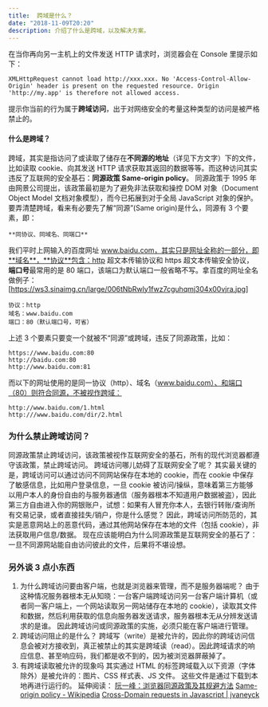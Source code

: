 ```yaml
---
title:  跨域是什么？
date: "2018-11-09T20:20"
description: 介绍了什么是跨域，以及解决方案。
---
```


在当你再向另一主机上的文件发送 HTTP 请求时，浏览器会在 Console 里提示如下：

```
XMLHttpRequest cannot load http://xxx.xxx. No 'Access-Control-Allow-Origin' header is present on the requested resource. Origin 'http://my.app' is therefore not allowed access.
```

提示你当前的行为属于**跨域访问**，出于对网络安全的考量这种类型的访问是被严格禁止的。

#### 什么是跨域？

跨域，其实是指访问了或读取了储存在**不同源的地址**（详见下方文字）下的文件，比如读取 cookie、向其发送 HTTP 请求获取其返回的数据等等。而这种访问其实违反了互联网的安全基石：**同源政策 Same-origin policy**。
同源政策于 1995 年由网景公司提出，该政策最初是为了避免非法获取和操控 DOM 对象（Document Object Model 文档对象模型），而今已拓展到对于全局 JavaScript 对象的保护。
要弄清楚跨域，看来有必要先了解“同源”(Same origin)是什么，同源有 3 个要素，即：

```
**同协议、同域名、同端口**
```

我们平时上网输入的百度网址 www.baidu.com，其实只是网址全称的一部分，即**域名**，**协议**包含：http 超文本传输协议和 https 超文本传输安全协议，**端口号**最常用的是 80 端口，该端口为默认端口一般省略不写。拿百度的网址全名做例子：[https://ws3.sinaimg.cn/large/006tNbRwly1fwz7cguhqmj304x00vjra.jpg]

```
协议：http
域名：www.baidu.com
端口：80（默认端口号，可省）
```

上述 3 个要素只要变一个就被不“同源”或跨域，违反了同源政策，比如：

```
https://www.baidu.com:80
http://baidu.com:80
http://www.baidu.com:81
```

而以下的网址使用的是同一协议（http）、域名（www.baidu.com）、和端口（80）则符合同源，不被视作跨域：

```
http://www.baidu.com/1.html
http:///www.baidu.com/dir/2.html
```

### 为什么禁止跨域访问？

同源政策禁止跨域访问，该政策被视作互联网安全的基石，所有的现代浏览器都遵守该政策，禁止跨域访问。
跨域访问哪儿妨碍了互联网安全了呢？
其实最关键的是，跨域访问可以通过访问不同网站保存在本地的 cookie，而在 cookie 中保存了敏感信息，比如用户登录信息，一旦 cookie 被访问/操纵，意味着第三方能够以用户本人的身份自由的与服务器通信（服务器根本不知道用户数据被盗），因此第三方自由进入你的网银账户，试想：如果有人冒充你本人，去银行转账/查询所有交易记录，或者直接挂失/销户，你是什么感觉？
因此，跨域访问所防范的，其实是恶意网站上的恶意代码，通过其他网站保存在本地的文件（包括 cookie），非法获取用户信息/数据。
现在应该能明白为什么同源政策是互联网安全的基石了：一旦不同源网站能自由访问彼此的文件，后果将不堪设想。

### 另外谈 3 点小东西

1. 为什么跨域访问要由客户端，也就是浏览器来管理，而不是服务器端呢？
   由于这种情况服务器根本无从知晓：一台客户端跨域访问另一台客户端计算机（或者同一客户端上，一个网站读取另一网站储存在本地的 cookie），读取其文件和数据，然后利用获取的信息向服务器发送请求，服务器根本无从分辨发送请求的是谁。
   因此跨域访问或同源政策的实施，必须只能在客户端进行管理。
2. 跨域访问阻止的是什么？
   跨域写（write）是被允许的，因此你的跨域访问信息会被对方接收到，真正被禁止的其实是跨域读（read）。因此跨域请求的响应信息、甚至响应码，我们都是收不到的，因为被浏览器屏蔽掉了。
3. 有跨域读取被允许的现象吗
   其实通过 HTML 的标签跨域载入以下资源（字体除外）是被允许的：图片、CSS 样式表、JS 文件。
   这些文件是通过下载到本地再进行运行的。
   延伸阅读：
   [阮一峰：浏览器同源政策及其规避方法](http://www.ruanyifeng.com/blog/2016/04/same-origin-policy.html)
   [Same-origin policy - Wikipedia](https://en.wikipedia.org/wiki/Same-origin_policy#cite_note-2)
   [Cross-Domain requests in Javascript | jvaneyck](https://jvaneyck.wordpress.com/2014/01/07/cross-domain-requests-in-javascript/)
